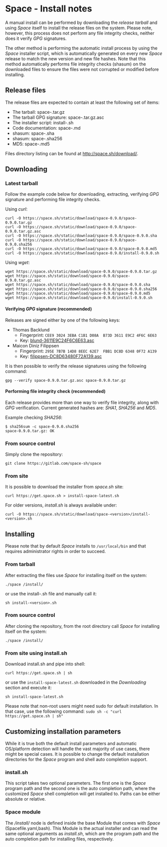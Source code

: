 # Space - Install notes

A manual install can be performed by downloading the _release tarball_ and using _Space_ itself to install the release files on the system. Please note, however, this process does not perform any file integrity checks, neither does it verify _GPG_ signatures.

The other method is performing the automatic install process by using the _Space_ installer script, which is automatically generated on every new _Space_ release to match the new version and new file hashes. Note that this method automatically performs file integrity checks (shasum) on the downloaded files to ensure the files were not corrupted or modified before installing.


## Release files

The release files are expected to contain at least the following set of items:  
- The tarball: space-<version>.tar.gz
- The tarball GPG signature: space-<version>.tar.gz.asc
- The installer script: install-<version>.sh
- Code documentation: space-<version>.md
- shasum: space-<version>.sha
- shasum: space-<version>.sha256
- MD5: space-<version>.md5

Files directory listing can be found at http://space.sh/download/.


## Downloading

### Latest tarball

Follow the example code below for downloading, extracting, verifying _GPG_ signature and performing file integrity checks.

Using _curl_:
```
curl -O https://space.sh/static/download/space-0.9.0/space-0.9.0.tar.gz
curl -O https://space.sh/static/download/space-0.9.0/space-0.9.0.tar.gz.asc
curl -O https://space.sh/static/download/space-0.9.0/space-0.9.0.sha
curl -O https://space.sh/static/download/space-0.9.0/space-0.9.0.sha256
curl -O https://space.sh/static/download/space-0.9.0/space-0.9.0.md5
curl -O https://space.sh/static/download/space-0.9.0/install-0.9.0.sh
```

Using _wget_:
```
wget https://space.sh/static/download/space-0.9.0/space-0.9.0.tar.gz
wget https://space.sh/static/download/space-0.9.0/space-0.9.0.tar.gz.asc
wget https://space.sh/static/download/space-0.9.0/space-0.9.0.sha
wget https://space.sh/static/download/space-0.9.0/space-0.9.0.sha256
wget https://space.sh/static/download/space-0.9.0/space-0.9.0.md5
wget https://space.sh/static/download/space-0.9.0/install-0.9.0.sh
```

#### Verifying _GPG_ signature (recommended)

Releases are signed either by one of the following keys:

- Thomas Backlund
  - Fingerprint: `CEE9 3024 3EBA C1B1 D08A  B73D 3611 E9C2 4F6C 6E63`
  - Key: [blund-3611E9C24F6C6E63.asc](https://gitlab.com/space-sh/space/snippets/32500/raw)
- Maicon Diniz Filippsen
  - Fingerprint: `295E 7B7B 14D8 8EEC 62E7  FBB1 DC8D 6348 0F72 A139`
  - Key: [filippsen-DC8D63480F72A139.asc](https://gitlab.com/space-sh/space/snippets/32501/raw)


It is then possible to verify the release signatures using the following command:
```
gpg --verify space-0.9.0.tar.gz.asc space-0.9.0.tar.gz
```

#### Performing file integrity check (recommended)

Each release provides more than one way to verify file integrity, along with _GPG_ verification.
Current generated hashes are: _SHA1_, _SHA256_ and _MD5_.

Example checking _SHA256_:
```
$ sha256sum -c space-0.9.0.sha256
space-0.9.0.tar.gz: OK
```

### From source control

Simply clone the repository:
```
git clone https://gitlab.com/space-sh/space
```

### From site

It is possible to download the installer from _space.sh_ site:
```
curl https://get.space.sh > install-space-latest.sh
```

For older versions, _install.sh_ is always available under:
```
curl -O https://space.sh/static/download/space-<version>/install-<version>.sh
```


## Installing

Please note that by default _Space_ installs to `/usr/local/bin` and that requires administrator rights in order to succeed.

### From tarball

After extracting the files use _Space_ for installing itself on the system:
```
./space /install/
```

or use the install-<version>.sh file and manually call it:
```
sh install-<version>.sh
```


### From source control

After cloning the repository, from the root directory call _Space_ for installing itself on the system:
```
./space /install/
```

### From site using install.sh

Download install.sh and pipe into shell:
```
curl https://get.space.sh | sh
```

or use the `install-space-latest.sh` downloaded in the _Downloading_ section and execute it:
```
sh install-space-latest.sh
```

Please note that non-root users might need sudo for default installation. In that case, use the following command: `sudo sh -c "curl https://get.space.sh | sh"`

## Customizing installation parameters

While it is true both the default install parameters and automatic OS/platform detection will handle the vast majority of use cases, there might be special cases.
It is possible to change the default installation directories for the _Space_ program and shell auto completion support.

### install.sh

This script takes two optional parameters. The first one is the _Space_ program path and the second one is the auto completion path, where the customized _Space_ shell completion will get installed to. Paths can be either absolute or relative.

### Space module

The _/install/_ node is defined inside the base Module that comes with _Space_ (Spacefile.yaml,bash). This Module is the actual installer and can read the same optional arguments as _install.sh_, which are the program path and the auto completion path for installing files, respectively.

